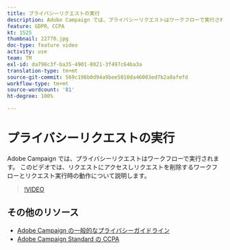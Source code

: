 ```yaml
---
title: プライバシーリクエストの実行
description: Adobe Campaign では、プライバシーリクエストはワークフローで実行されます。 このビデオでは、リクエストにアクセスしリクエストを削除するワークフローとリクエスト実行時の動作について説明します。
feature: GDPR、CCPA
kt: 1525
thumbnail: 22770.jpg
doc-type: feature video
activity: use
team: TM
exl-id: da796c3f-ba35-4901-8021-3f497c64ba3a
translation-type: tm+mt
source-git-commit: 569c196b0d94a9bee5010da46003ed7b2a8afefd
workflow-type: tm+mt
source-wordcount: '81'
ht-degree: 100%

---
```


# プライバシーリクエストの実行

Adobe Campaign では、プライバシーリクエストはワークフローで実行されます。 このビデオでは、リクエストにアクセスしリクエストを削除するワークフローとリクエスト実行時の動作について説明します。

>[!VIDEO](https://video.tv.adobe.com/v/22770?quality=12)

## その他のリソース

* [Adobe Campaign の一般的なプライバシーガイドライン](https://helpx.adobe.com/jp/campaign/kb/campaign-privacy-overview.html)
* [Adobe Campaign Standard の CCPA](https://helpx.adobe.com/jp/campaign/kb/acs-privacy.html#ccpa)
